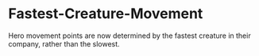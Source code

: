 # Fastest-Creature-Movement
Hero movement points are now determined by the fastest creature in their company, rather than the slowest.
